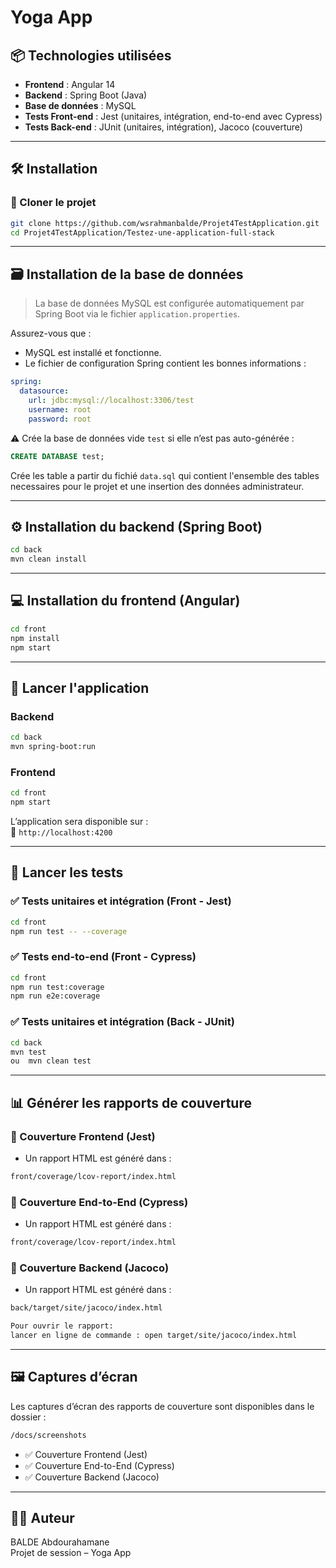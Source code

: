 # Yoga App

## 📦 Technologies utilisées

- **Frontend** : Angular 14
- **Backend** : Spring Boot (Java)
- **Base de données** : MySQL
- **Tests Front-end** : Jest (unitaires, intégration, end-to-end avec Cypress)
- **Tests Back-end** : JUnit (unitaires, intégration), Jacoco (couverture)

---

## 🛠️ Installation

### 📂 Cloner le projet

```bash
git clone https://github.com/wsrahmanbalde/Projet4TestApplication.git
cd Projet4TestApplication/Testez-une-application-full-stack
```

---

## 🗃️ Installation de la base de données

> La base de données MySQL est configurée automatiquement par Spring Boot via le fichier `application.properties`.

Assurez-vous que :
- MySQL est installé et fonctionne.
- Le fichier de configuration Spring contient les bonnes informations :

```yaml
spring:
  datasource:
    url: jdbc:mysql://localhost:3306/test
    username: root
    password: root
```

⚠️ Crée la base de données vide `test` si elle n’est pas auto-générée :
```sql
CREATE DATABASE test;
```
Crée les table a partir du fichié `data.sql` qui contient l'ensemble des tables necessaires pour le projet et une insertion des données administrateur.

---

## ⚙️ Installation du backend (Spring Boot)

```bash
cd back
mvn clean install
```

---

## 💻 Installation du frontend (Angular)

```bash
cd front
npm install
npm start
```

---

## 🚀 Lancer l'application

### Backend

```bash
cd back
mvn spring-boot:run
```

### Frontend

```bash
cd front
npm start
```

L’application sera disponible sur :  
🔗 `http://localhost:4200`

---

## 🧪 Lancer les tests

### ✅ Tests unitaires et intégration (Front - Jest)

```bash
cd front
npm run test -- --coverage
```

### ✅ Tests end-to-end (Front - Cypress)

```bash
cd front
npm run test:coverage
npm run e2e:coverage
```

### ✅ Tests unitaires et intégration (Back - JUnit)

```bash
cd back
mvn test
ou  mvn clean test
```

---

## 📊 Générer les rapports de couverture

### 🧩 Couverture Frontend (Jest)

- Un rapport HTML est généré dans :
```bash
front/coverage/lcov-report/index.html
```

### 🧩 Couverture End-to-End (Cypress)

- Un rapport HTML est généré dans :
```bash
front/coverage/lcov-report/index.html
```

### 🧩 Couverture Backend (Jacoco)

- Un rapport HTML est généré dans :
```bash
back/target/site/jacoco/index.html

Pour ouvrir le rapport: 
lancer en ligne de commande : open target/site/jacoco/index.html

```

---

## 🖼️ Captures d’écran

Les captures d’écran des rapports de couverture sont disponibles dans le dossier :

```bash
/docs/screenshots
```

- ✅ Couverture Frontend (Jest)
- ✅ Couverture End-to-End (Cypress)
- ✅ Couverture Backend (Jacoco)

---

## 👨‍💻 Auteur

BALDE Abdourahamane  
Projet de session – Yoga App
